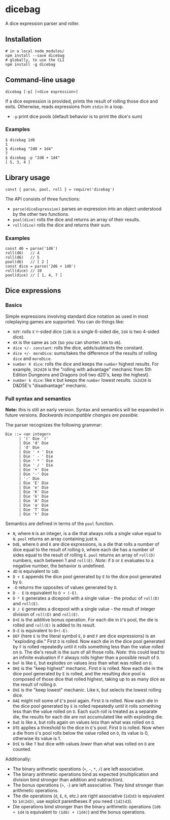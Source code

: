 # dicebag

A dice expression parser and roller.

## Installation

    # in a local node_modules/
    npm install --save dicebag
    # globally, to use the CLI
    npm install -g dicebag

## Command-line usage

    dicebag [-p] [<dice expression>]

If a dice expression is provided, prints the result of rolling those dice and
exits. Otherwise, reads expressions from `stdin` in a loop.

* `-p` print dice pools (default behavior is to print the dice's sum)

### Examples

    $ dicebag 1d6
    1
    $ dicebag "2d8 + 1d4"
    7
    $ dicebag -p "2d8 + 1d4"
    [ 5, 3, 4 ]

## Library usage

    const { parse, pool, roll } = require('dicebag')

The API consists of three functions:

* `parse(diceExpression)` parses an expression into an object understood by the
  other two functions.
* `pool(dice)` rolls the dice and returns an array of their results.
* `roll(dice)` rolls the dice and returns their sum.

### Examples

    const d6 = parse('1d6')
    roll(d6)   // 4
    roll(d6)   // 5
    pool(d6)   // [ 2 ]
    const dice = parse('2d6 + 1d8')
    roll(dice) // 10
    pool(dice) // [ 1, 4, 7 ]

## Dice expressions

### Basics

Simple expressions involving standard dice notation as used in most roleplaying
games are supported. You can do things like:

* `XdY`: rolls `X` `Y`-sided dice (`1d6` is a single 6-sided die, `2d4` is two
  4-sided dice).
* `dX` is the same as `1dX` (so you can shorten `1d6` to `d6`).
* `dice +/- constant`: rolls the dice, adds/subtracts the constant.
* `dice +/- moreDice`: sums/takes the difference of the results of rolling
  `dice` and `moreDice`.
* `number K dice`: rolls the dice and keeps the `number` highest results. For
  example, `1K2d20` is the "rolling with advantage" mechanic from 5th Edition
  Dungeons and Dragons (roll two d20's, keep the highest).
* `number k dice`: like `K` but keeps the `number` lowest results. `1k2d20` is
  D&D5E's "disadvantage" mechanic.

### Full syntax and semantics

**Note:** this is still an early version. Syntax and semantics will be expanded
in future versions. *Backwards incompatible changes are possible.*

The parser recognizes the following grammar:

    Die ::= <an integer>
          | '(' Die ')'
          | Die 'd' Die
          | 'd' Die
          | Die ' + ' Die
          | Die ' - ' Die
          | Die ' * ' Die
          | Die ' / ' Die
          | Die '+' Die
          | Die '-' Die
          | '-' Die
          | Die 'E' Die
          | Die 'e' Die
          | Die 'K' Die
          | Die 'k' Die
          | Die 'A' Die
          | Die 'a' Die
          | Die 'T' Die
          | Die 't' Die

Semantics are defined in terms of the `pool` function.

* `N`, where `N` is an integer, is a die that always rolls a single value
  equal to `N`. `pool` returns an array containing just `N`.
* `DdE`, where `D` and `E` are dice expressions, is a die that rolls a number of
  dice equal to the result of rolling `D`, where each die has a number of sides
  equal to the result of rolling `E`. `pool` returns an array of `roll(D)`
  numbers, each between 1 and `roll(E)`. *Note:* if `D` or `E` evaluates to a
  negative number, the behavior is undefined.
* `dD` is equivalent to `1dD`.
* `D + E` appends the dice pool generated by `E` to the dice pool generated by
  `D`.
* `-D` returns the opposites of values generated by `D`.
* `D - E` is equivalent to `D + (-E)`.
* `D * E` generates a dicepool with a single value - the produc of `roll(D)` and
  `roll(E)`.
* `D / E` generates a dicepool with a single value - the result of integer
  division of `roll(D)` and `roll(E)`.
* `D+E` is the additive bonus operation. For each die in `D`'s pool, the die is
  rolled and `roll(E)` is added to its result.
* `D-E` is equivalent to `D+(-E)`.
* `DEF` (here `E` is the literal symbol `E`, `D` and `F` are dice expressions)
  is an "exploding die." First `D` is rolled.  Now each die in the dice pool
  generated by `F` is rolled repeatedly until it rolls something less than the
  value rolled on `D`. The die's result is the sum of all those rolls. *Note:*
  this could lead to an infinite evaluation if `F` always rolls higher than a
  possible result of `D`.
* `DeF` is like `E`, but explodes on values *less* than what was rolled on `D`.
* `DKE` is the "keep highest" mechanic. First `D` is rolled. Now each die in the
  dice pool generated by `E` is rolled, and the resulting dice pool is composed
  of those dice that rolled highest, taking up to as many dice as the result of
  rolling `D`.
* `DkE` is the "keep lowest" mechanic. Like `K`, but selects the lowest rolling
  dice.
* `DAE` might roll some of `E`'s pool again. First `D` is rolled. Now each die
  in the dice pool generated by `E` is rolled repeatedly until it rolls
  something less than the value rolled on `D`. Each such roll is treated as a
  separate die, the results for each die are not accumulated like with exploding
  die.
* `DaE` is like `A`, but rolls again on values *less* than what was rolled on
  `D`.
* `DTE` applies a threshold to the dice in `E`'s pool. First `D` is rolled. Now
  when a die from `E`'s pool rolls below the value rolled on `D`, its value is
  0, otherwise its value is 1.
* `DtE` is like `T` but dice with values *lower* than what was rolled on `D` are
  counted.

Additionally:

* The binary arithmetic operations (` + `, ` - `, ` * `, ` / `) are left
  associative.
* The binary arithmetic operations bind as expected (multiplication and division
  bind stronger than addition and subtraction).
* The bonus operations (`+`, `-`) are left associative. They bind stronger than
  arithmetic operations.
* The die operations (`d`, `E`, `K`, etc.) are right associative (`1d2d3` is
  equivalent to `1d(2d3)`, use explicit parentheses if you need `(1d2)d3`).
* Die operations bind stronger than the binary arithmetic operations
  (`1d6 + 1d4` is equivalent to `(1d6) + (1d4)`) and the bonus operations.
